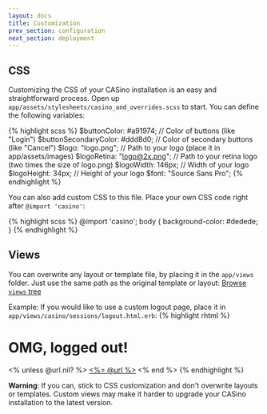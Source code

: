 ```yaml
---
layout: docs
title: Customization
prev_section: configuration
next_section: deployment
---
```


## CSS

Customizing the CSS of your CASino installation is an easy and straightforward process. Open up `app/assets/stylesheets/casino_and_overrides.scss` to start. You can define the following variables:

{% highlight scss %}
$buttonColor: #a91974;          // Color of buttons (like "Login")
$buttonSecondaryColor: #ddd8d0; // Color of secondary buttons (like "Cancel")
$logo: "logo.png";              // Path to your logo (place it in app/assets/images)
$logoRetina: "logo@2x.png";     // Path to your retina logo (two times the size of logo.png)
$logoWidth: 146px;              // Width of your logo
$logoHeight: 34px;              // Height of your logo
$font: "Source Sans Pro";
{% endhighlight %}

You can also add custom CSS to this file. Place your own CSS code right after `@import 'casino'`:

{% highlight scss %}
@import 'casino';
body {
  background-color: #dedede;
}
{% endhighlight %}

## Views

You can overwrite any layout or template file, by placing it in the `app/views` folder. Just use the same path as the original template or layout: [Browse `views` tree](https://github.com/rbCAS/CASino/tree/master/app/views)

Example: If you would like to use a custom logout page, place it in `app/views/casino/sessions/logout.html.erb`:
{% highlight rhtml %}
<h1>OMG, logged out!</h1>
<% unless @url.nil? %>
  <a href="<%= @url %>"><%= @url %></a>
<% end %>
{% endhighlight %}

**Warning**: If you can, stick to CSS customization and don't overwrite layouts or templates. Custom views may make it harder to upgrade your CASino installation to the latest version.
